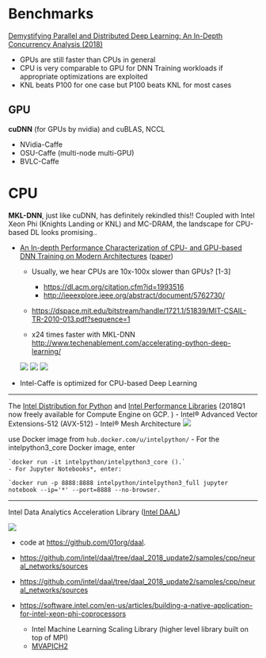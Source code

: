 
# Benchmarks


[Demystifying Parallel and Distributed Deep Learning: An In-Depth Concurrency Analysis (2018)](
https://spcl.inf.ethz.ch/Publications/.pdf/distdl-preprint.pdf)
- GPUs	are	still	faster	than	CPUs	in	general
- CPU	is	very	comparable	to	GPU	for	DNN	Training	workloads	if	
appropriate	optimizations	are	exploited
- KNL	beats	P100	for	one	case	but	P100	beats	KNL	for	most	cases

## GPU

**cuDNN** (for	GPUs by nvidia)
and cuBLAS, NCCL	

- NVidia-Caffe
- OSU-Caffe (multi-node	 multi-GPU)
- BVLC-Caffe

# CPU 
  
  **MKL-DNN**,	just	like	cuDNN,	has	definitely	rekindled	this!!
Coupled	with	Intel	Xeon	Phi	(Knights	Landing	or	KNL)	and	MC-DRAM,	the	landscape for	CPU-based	DL	looks	promising..
	
- [An In-depth Performance Characterization of CPU- and GPU-based DNN Training on Modern Architectures](mvapich.cse.ohio-state.edu/static/media/talks/slide/awan-mlhpc17.pdf)
([paper](https://dl.acm.org/citation.cfm?id=3146356))
  - Usually,	we	hear	CPUs	are	10x-100x slower	than GPUs?	[1-3]
    - https://dl.acm.org/citation.cfm?id=1993516
    - http://ieeexplore.ieee.org/abstract/document/5762730/
   - https://dspace.mit.edu/bitstream/handle/1721.1/51839/MIT-CSAIL-TR-2010-013.pdf?sequence=1
   
   - x24 times faster with MKL-DNN http://www.techenablement.com/accelerating-python-deep-learning/
   
   ![](http://www.techenablement.com/wp-content/uploads/2017/02/2017-02-20-figure03-1024x469.png)
   ![](http://www.techenablement.com/wp-content/uploads/2017/02/2017-02-20-figure04-1024x419.png)
   ![](http://www.techenablement.com/wp-content/uploads/2017/02/2017-02-20-figure05-1024x412.png)
  
- Intel-Caffe	is	optimized	for	CPU-based	Deep	Learning



----


   
The [Intel Distribution for Python](https://software.intel.com/en-us/distribution-for-python)
    and [Intel Performance Libraries](https://software.intel.com/en-us/performance-libraries) (2018Q1 now freely available for Compute Engine on GCP. )
    - Intel® Advanced Vector Extensions-512 (AVX-512) 
    -  Intel® Mesh Architecture
    ![](https://2.bp.blogspot.com/-JANAVdamHPA/WgvPqPUAUdI/AAAAAAAAEwA/0zOFhMRJtY8L64jcfyVtaixIGR6VdJR0QCLcBGAs/s640/supercomputing-3.png)
   
   
use Docker image from `hub.docker.com/u/intelpython/`
    - For the intelpython3_core Docker image, enter    
    
    `docker run -it intelpython/intelpython3_core ().`
    - For Jupyter Notebooks*, enter: 
    
    `docker run -p 8888:8888 intelpython/intelpython3_full jupyter notebook --ip='*' --port=8888 --no-browser.`
    
----

Intel Data Analytics Acceleration Library ([Intel DAAL](https://software.intel.com/en-us/blogs/daal))

![](http://www.techenablement.com/wp-content/uploads/2017/02/2017-02-20-figure07-1024x406.png)

- code at https://github.com/01org/daal.
 - https://github.com/intel/daal/tree/daal_2018_update2/samples/cpp/neural_networks/sources
 - https://github.com/intel/daal/tree/daal_2018_update2/samples/cpp/neural_networks/sources
 
 - https://software.intel.com/en-us/articles/building-a-native-application-for-intel-xeon-phi-coprocessors
  
   - Intel	Machine	Learning	Scaling	Library	(higher	level	library	built	on	top	of	MPI) 
   - [MVAPICH2](http://mvapich.cse.ohio-state.edu/)

